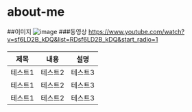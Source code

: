 # about-me
##이미지
![image](https://github.com/2qwert/about-me/assets/133391835/4b86de85-d2f5-4ef6-a253-5b39c0fb0bad)
###동영상
https://www.youtube.com/watch?v=sf6LD2B_kDQ&list=RDsf6LD2B_kDQ&start_radio=1

####
|제목|내용|설명|      
|------|---|---|       
|테스트1|테스트2|테스트3|      
|테스트1|테스트2|테스트3|      
|테스트1|테스트2|테스트3|      

